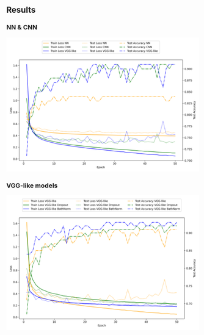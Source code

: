 ## Results

### NN & CNN

![results](./results/results1.png)

### VGG-like models

![results](./results/results2.png)
